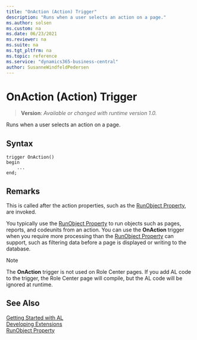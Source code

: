 ```yaml
---
title: "OnAction (Action) Trigger"
description: "Runs when a user selects an action on a page."
ms.author: solsen
ms.custom: na
ms.date: 06/23/2021
ms.reviewer: na
ms.suite: na
ms.tgt_pltfrm: na
ms.topic: reference
ms.service: "dynamics365-business-central"
author: SusanneWindfeldPedersen
---
```

[//]: # (START>DO_NOT_EDIT)
[//]: # (IMPORTANT:Do not edit any of the content between here and the END>DO_NOT_EDIT.)
[//]: # (Any modifications should be made in the .xml files in the ModernDev repo.)

# OnAction (Action) Trigger
> **Version**: _Available or changed with runtime version 1.0._

Runs when a user selects an action on a page.


## Syntax
```AL
trigger OnAction()
begin
    ...
end;
```



[//]: # (IMPORTANT: END>DO_NOT_EDIT)

## Remarks

This is called after the action properties, such as the [RunObject Property](../../properties/devenv-runobject-property.md), are invoked.  

You typically use the [RunObject Property](../../properties/devenv-runobject-property.md) to run objects such as pages, reports, and codeunits from an action. You can use the **OnAction** trigger when you require more processing than the [RunObject Property](../../properties/devenv-runobject-property.md) can support, such as filtering data before a page is displayed or writing to the database.  

> [!NOTE]  
> The **OnAction** trigger is not used on Role Center pages. If you add AL code to the trigger, the Role Center page will compile, but the AL code will be ignored at runtime.  

## See Also  
[Getting Started with AL](../../devenv-get-started.md)  
[Developing Extensions](../../devenv-dev-overview.md)  
[RunObject Property](../../properties/devenv-runobject-property.md)  
